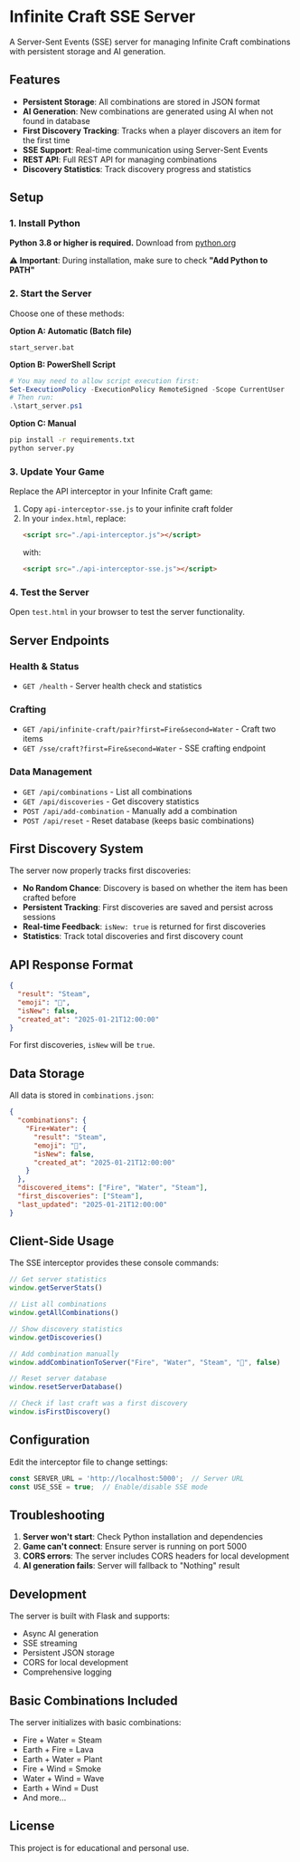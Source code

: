 # Infinite Craft SSE Server

A Server-Sent Events (SSE) server for managing Infinite Craft combinations with persistent storage and AI generation.

## Features

- **Persistent Storage**: All combinations are stored in JSON format
- **AI Generation**: New combinations are generated using AI when not found in database
- **First Discovery Tracking**: Tracks when a player discovers an item for the first time
- **SSE Support**: Real-time communication using Server-Sent Events
- **REST API**: Full REST API for managing combinations
- **Discovery Statistics**: Track discovery progress and statistics

## Setup

### 1. Install Python

**Python 3.8 or higher is required.** Download from [python.org](https://www.python.org/downloads/)

⚠️ **Important**: During installation, make sure to check **"Add Python to PATH"**

### 2. Start the Server

Choose one of these methods:

**Option A: Automatic (Batch file)**
```batch
start_server.bat
```

**Option B: PowerShell Script**
```powershell
# You may need to allow script execution first:
Set-ExecutionPolicy -ExecutionPolicy RemoteSigned -Scope CurrentUser
# Then run:
.\start_server.ps1
```

**Option C: Manual**
```bash
pip install -r requirements.txt
python server.py
```

### 3. Update Your Game

Replace the API interceptor in your Infinite Craft game:

1. Copy `api-interceptor-sse.js` to your infinite craft folder
2. In your `index.html`, replace:
   ```html
   <script src="./api-interceptor.js"></script>
   ```
   with:
   ```html
   <script src="./api-interceptor-sse.js"></script>
   ```

### 4. Test the Server

Open `test.html` in your browser to test the server functionality.

## Server Endpoints

### Health & Status
- `GET /health` - Server health check and statistics

### Crafting
- `GET /api/infinite-craft/pair?first=Fire&second=Water` - Craft two items
- `GET /sse/craft?first=Fire&second=Water` - SSE crafting endpoint

### Data Management
- `GET /api/combinations` - List all combinations
- `GET /api/discoveries` - Get discovery statistics
- `POST /api/add-combination` - Manually add a combination
- `POST /api/reset` - Reset database (keeps basic combinations)

## First Discovery System

The server now properly tracks first discoveries:

- **No Random Chance**: Discovery is based on whether the item has been crafted before
- **Persistent Tracking**: First discoveries are saved and persist across sessions
- **Real-time Feedback**: `isNew: true` is returned for first discoveries
- **Statistics**: Track total discoveries and first discovery count

## API Response Format

```json
{
  "result": "Steam",
  "emoji": "💨",
  "isNew": false,
  "created_at": "2025-01-21T12:00:00"
}
```

For first discoveries, `isNew` will be `true`.

## Data Storage

All data is stored in `combinations.json`:

```json
{
  "combinations": {
    "Fire+Water": {
      "result": "Steam",
      "emoji": "💨",
      "isNew": false,
      "created_at": "2025-01-21T12:00:00"
    }
  },
  "discovered_items": ["Fire", "Water", "Steam"],
  "first_discoveries": ["Steam"],
  "last_updated": "2025-01-21T12:00:00"
}
```

## Client-Side Usage

The SSE interceptor provides these console commands:

```javascript
// Get server statistics
window.getServerStats()

// List all combinations
window.getAllCombinations()

// Show discovery statistics
window.getDiscoveries()

// Add combination manually
window.addCombinationToServer("Fire", "Water", "Steam", "💨", false)

// Reset server database
window.resetServerDatabase()

// Check if last craft was a first discovery
window.isFirstDiscovery()
```

## Configuration

Edit the interceptor file to change settings:

```javascript
const SERVER_URL = 'http://localhost:5000';  // Server URL
const USE_SSE = true;  // Enable/disable SSE mode
```

## Troubleshooting

1. **Server won't start**: Check Python installation and dependencies
2. **Game can't connect**: Ensure server is running on port 5000
3. **CORS errors**: The server includes CORS headers for local development
4. **AI generation fails**: Server will fallback to "Nothing" result

## Development

The server is built with Flask and supports:
- Async AI generation
- SSE streaming
- Persistent JSON storage
- CORS for local development
- Comprehensive logging

## Basic Combinations Included

The server initializes with basic combinations:
- Fire + Water = Steam
- Earth + Fire = Lava  
- Earth + Water = Plant
- Fire + Wind = Smoke
- Water + Wind = Wave
- Earth + Wind = Dust
- And more...

## License

This project is for educational and personal use.
